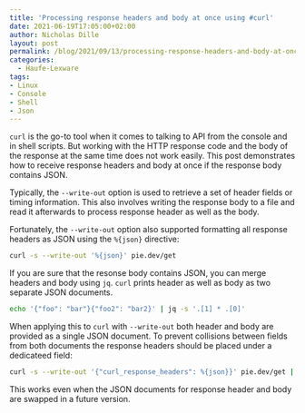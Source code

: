 ```yaml
---
title: 'Processing response headers and body at once using #curl'
date: 2021-06-19T17:05:00+02:00
author: Nicholas Dille
layout: post
permalink: /blog/2021/09/13/processing-response-headers-and-body-at-once-using-curl/
categories:
  - Haufe-Lexware
tags:
- Linux
- Console
- Shell
- Json
---
```

`curl` is the go-to tool when it comes to talking to API from the console and in shell scripts. But working with the HTTP response code and the body of the response at the same time does not work easily. This post demonstrates how to receive response headers and body at once if the response body contains JSON.

<!--more-->

Typically, the `--write-out` option is used to retrieve a set of header fields or timing information. This also involves writing the response body to a file and read it afterwards to process response header as well as the body.

Fortunately, the `--write-out` option also supported formatting all response headers as JSON using the `%{json}` directive:

```bash
curl -s --write-out '%{json}' pie.dev/get
```

If you are sure that the resonse body contains JSON, you can merge headers and body using `jq`. `curl` prints header as well as body as two separate JSON documents.

```bash
echo '{"foo": "bar"}{"foo2": "bar2}' | jq -s '.[1] * .[0]'
```

When applying this to `curl` with `--write-out` both header and body are provided as a single JSON document. To prevent collisions between fields from both documents the response headers should be placed under a dedicateed field:

```bash
curl -s --write-out '{"curl_response_headers": %{json}}' pie.dev/get | jq -s '.[1] * .[0]'
```

This works even when the JSON documents for response header and body are swapped in a future version.
